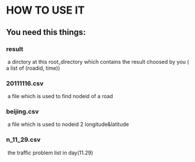 # HOW TO USE IT

## You need this things:

### result

​	a dirctory at this root_directory which contains the result choosed by you ( a list of (roadid, time))

### 20111116.csv

​	a file which is used to find nodeid of a road

### beijing.csv

​	a file which is used to nodeid 2 longitude&latitude

### n_11_29.csv

​	the traffic problem list in day(11.29)